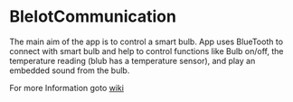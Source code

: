 # BleIotCommunication
The main aim of the app is to control a smart bulb. App uses BlueTooth to connect with smart bulb and
help to control functions like Bulb on/off, the temperature reading (blub has a temperature sensor),
and play an embedded sound from the bulb.

For more Information goto [wiki](https://github.com/monesa-git/BleIotCommunication/wiki)
